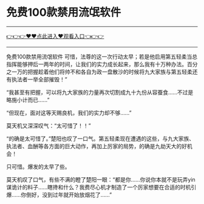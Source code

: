 # 免费100款禁用流氓软件

<hr/> <a href="https://github.com/kiuhd/dfrw/issues/1">👉👉👉♥♥点此进入♥观看入口👈👉👉</a><hr/>

免费100款禁用流氓软件
可惜，法尊的这一次行动太早；若是他启用第五轻柔当总指挥能够押后一两年的时间，让我们的实力成长起来，那么我有十万种办法。百分之一万的把握趁着他们将帅不和各自为政一盘散沙的时候将九大家族与第五轻柔还有执法者一举全部摧毁！”

“我甚至有把握，可以将九大家族的力量再次切割成九十九份从容蚕食……不过是略施小计而已……”

“但现在，面对这等天赐良机，我们的实力却不够……”

莫天机又深深叹气：“太可惜了！！”

“的确是太可惜了。”楚阳也叹了一口气。第五轻柔现在遭遇的这些，与九大家族、执法者、血酬等各方面的巨大动作，再加上厉家的局势，的确是九劫天大的好机会！

只可惜。爆发的太早了些。

莫天机叹了口气，有些不满的瞪了楚阳一眼：“都是你……你说你本就不是玩弄yin谋诡计的料子……瞎搀和什么？我费尽心机才制造了一个厉家想要在合适的时机引爆……你倒好，没到过年就开始放烟花了……”
